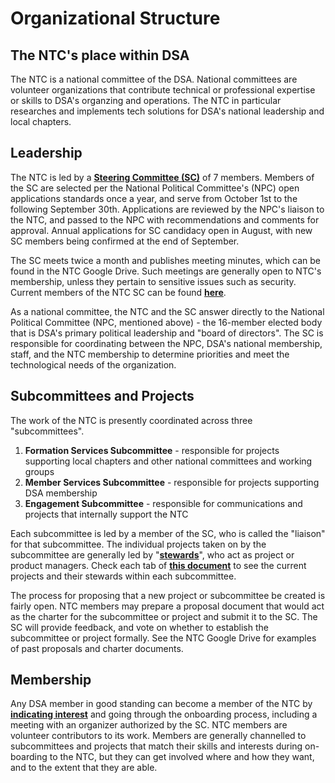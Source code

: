 # Organizational Structure

## The NTC's place within DSA

The NTC is a national committee of the DSA. National committees are volunteer organizations that contribute technical or professional expertise or skills to DSA's organzing and operations. The NTC in particular researches and implements tech solutions for DSA's national leadership and local chapters.

## Leadership

The NTC is led by a **[Steering Committee (SC)](/docs/steering-committee.md)** of 7 members. Members of the SC are selected per the National Political Committee's (NPC) open applications standards once a year, and serve from October 1st to the following September 30th. Applications are reviewed by the NPC's liaison to the NTC, and passed to the NPC with recommendations and comments for approval. Annual applications for SC candidacy open in August, with new SC members being confirmed at the end of September.

The SC meets twice a month and publishes meeting minutes, which can be found in the NTC Google Drive. Such meetings are generally open to NTC's membership, unless they pertain to sensitive issues such as security. Current members of the NTC SC can be found **[here](https://docs.google.com/spreadsheets/d/1n3i9pnLHmOJ4yOFM9rBIzuDEoakuzphUpMMTPc2iY4A/edit?usp=sharing)**. 

As a national committee, the NTC and the SC answer directly to the National Political Committee (NPC, mentioned above) - the 16-member elected body that is DSA's primary political leadership and "board of directors". The SC is responsible for coordinating between the NPC, DSA's national membership, staff, and the NTC membership to determine priorities and meet the technological needs of the organization.

## Subcommittees and Projects

The work of the NTC is presently coordinated across three "subcommittees". 
  1. **Formation Services Subcommittee** - responsible for projects supporting local chapters and other national committees and working groups
  2. **Member Services Subcommittee** - responsible for projects supporting DSA membership
  3. **Engagement Subcommittee** - responsible for communications and projects that internally support the NTC

Each subcommittee is led by a member of the SC, who is called the "liaison" for that subcommittee. The individual projects taken on by the subcommittee are generally led by "**[stewards](/docs/stewards.md)**", who act as project or product managers. Check each tab of **[this document](https://docs.google.com/spreadsheets/d/1n3i9pnLHmOJ4yOFM9rBIzuDEoakuzphUpMMTPc2iY4A/edit?usp=sharing)** to see the current projects and their stewards within each subcommittee. 

The process for proposing that a new project or subcommittee be created is fairly open. NTC members may prepare a proposal document that would act as the charter for the subcommittee or project and submit it to the SC. The SC will provide feedback, and vote on whether to establish the subcommittee or project formally. See the NTC Google Drive for examples of past proposals and charter documents. 

## Membership

Any DSA member in good standing can become a member of the NTC by **[indicating interest](https://tech.dsausa.org/join-us/)** and going through the onboarding process, including a meeting with an organizer authorized by the SC. NTC members are volunteer contributors to its work. Members are generally channelled to subcommittees and projects that match their skills and interests during on-boarding to the NTC, but they can get involved where and how they want, and to the extent that they are able.